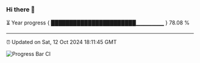 ### Hi there 👋

⏳ Year progress { ███████████████████████▁▁▁▁▁▁▁ } 78.08 %

---

⏰ Updated on Sat, 12 Oct 2024 18:11:45 GMT

![Progress Bar CI](https://github.com/Shyam-Makwana/GitHub-Actions-Demo/workflows/Progress%20Bar%20CI/badge.svg)
